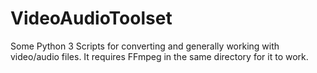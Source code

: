 # VideoAudioToolset
Some Python 3 Scripts for converting and generally working with video/audio files.
It requires FFmpeg in the same directory for it to work.
